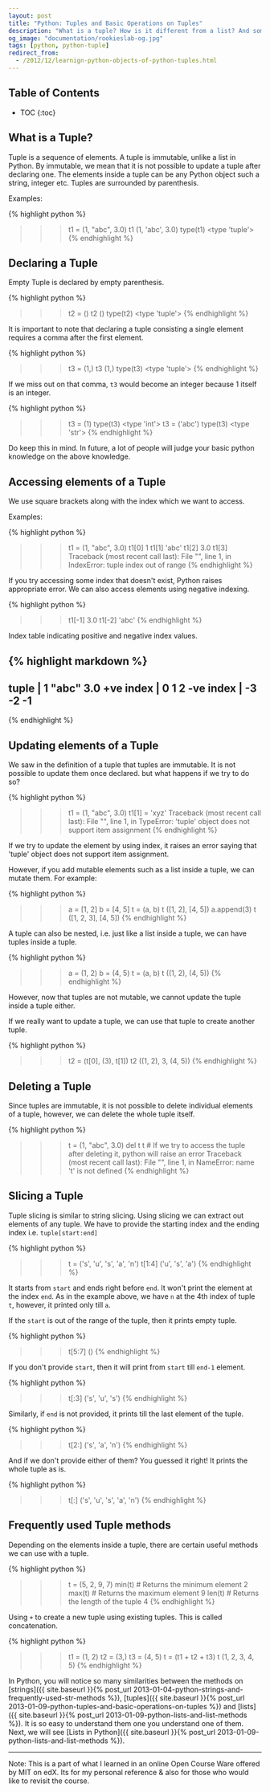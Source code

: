 ```yaml
---
layout: post
title: "Python: Tuples and Basic Operations on Tuples"
description: "What is a tuple? How is it different from a list? And some basic methods on Tuples"
og_image: "documentation/rookieslab-og.jpg"
tags: [python, python-tuple]
redirect_from:
  - /2012/12/learnign-python-objects-of-python-tuples.html
---
```


<h2> Table of Contents </h2>

* TOC
{:toc}

## What is a Tuple?

Tuple is a sequence of elements. A tuple is immutable, unlike a list in Python. By immutable, we mean that it is not possible to update a tuple after declaring one. The elements inside a tuple can be any Python object such a string, integer etc. Tuples are surrounded by parenthesis.

Examples:

{% highlight python %}
>>> t1 = (1, "abc", 3.0)
>>> t1
(1, 'abc', 3.0)
>>> type(t1)
<type 'tuple'>
{% endhighlight %}

## Declaring a Tuple

Empty Tuple is declared by empty parenthesis.

{% highlight python %}
>>> t2 = ()
>>> t2
()
>>> type(t2)
<type 'tuple'>
{% endhighlight %}

It is important to note that declaring a tuple consisting a single element requires a comma after the first element.

{% highlight python %}
>>> t3 = (1,)
>>> t3
(1,)
>>> type(t3)
<type 'tuple'>
{% endhighlight %}

If we miss out on that comma, `t3` would become an integer because 1 itself is an integer.

{% highlight python %}
>>> t3 = (1)
>>> type(t3)
<type 'int'>
>>> t3 = ('abc')
>>> type(t3)
<type 'str'>
{% endhighlight %}

Do keep this in mind. In future, a lot of people will judge your basic python knowledge on the above knowledge.

## Accessing elements of a Tuple

We use square brackets along with the index which we want to access.

Examples:

{% highlight python %}
>>> t1 = (1, "abc", 3.0)
>>> t1[0]
1
>>> t1[1]
'abc'
>>> t1[2]
3.0
>>> t1[3]
Traceback (most recent call last):
  File "<stdin>", line 1, in <module>
IndexError: tuple index out of range
{% endhighlight %}

If you try accessing some index that doesn't exist, Python raises appropriate error.
We can also access elements using negative indexing.

{% highlight python %}
>>> t1[-1]
3.0
>>> t1[-2]
'abc'
{% endhighlight %}

Index table indicating positive and negative index values.

{% highlight markdown %}
---------------------------
tuple      |  1  "abc"  3.0
+ve index  |  0     1     2
-ve index  | -3    -2    -1
---------------------------
{% endhighlight %}

## Updating elements of a Tuple

We saw in the definition of a tuple that tuples are immutable. It is not possible to update them once declared. but what happens if we try to do so?

{% highlight python %}
>>> t1 = (1, "abc", 3.0)
>>> t1[1] = 'xyz'
Traceback (most recent call last):
  File "<stdin>", line 1, in <module>
TypeError: 'tuple' object does not support item assignment
{% endhighlight %}

If we try to update the element by using index, it raises an error saying that 'tuple' object does not support item assignment.

However, if you add mutable elements such as a list inside a tuple, we can mutate them.
For example:

{% highlight python %}
>>> a = [1, 2]
>>> b = [4, 5]
>>> t = (a, b)
>>> t
([1, 2], [4, 5])
>>> a.append(3)
>>> t
([1, 2, 3], [4, 5])
{% endhighlight %}

A tuple can also be nested, i.e. just like a list inside a tuple, we can have tuples inside a tuple.

{% highlight python %}
>>> a = (1, 2)
>>> b = (4, 5)
>>> t = (a, b)
>>> t
((1, 2), (4, 5))
{% endhighlight %}

However, now that tuples are not mutable, we cannot update the tuple inside a tuple either.

If we really want to update a tuple, we can use that tuple to create another tuple.

{% highlight python %}
>>> t2 = (t[0], (3), t[1])
>>> t2
((1, 2), 3, (4, 5))
{% endhighlight %}

## Deleting a Tuple

Since tuples are immutable, it is not possible to delete individual elements of a tuple, however, we can delete the whole tuple itself.

{% highlight python %}
>>> t = (1, "abc", 3.0)
>>> del t
>>> t # If we try to access the tuple after deleting it, python will raise an error
Traceback (most recent call last):
  File "<stdin>", line 1, in <module>
NameError: name 't' is not defined
{% endhighlight %}

## Slicing a Tuple

Tuple slicing is similar to string slicing. Using slicing we can extract out elements of any tuple. We have to provide the starting index and the ending index i.e. `tuple[start:end]`

{% highlight python %}
>>> t = ('s', 'u', 's', 'a', 'n')
>>> t[1:4]
('u', 's', 'a')
{% endhighlight %}

It starts from `start` and ends right before `end`. It won't print the element at the index `end`. As in the example above, we have `n` at the 4th index of tuple `t`, however, it printed only till `a`.

If the `start` is out of the range of the tuple, then it prints empty tuple.

{% highlight python %}
>>> t[5:7]
()
{% endhighlight %}

If you don't provide `start`, then it will print from `start` till `end-1` element.

{% highlight python %}
>>> t[:3]
('s', 'u', 's')
{% endhighlight %}

Similarly, if `end` is not provided, it prints till the last element of the tuple.

{% highlight python %}
>>> t[2:]
('s', 'a', 'n')
{% endhighlight %}

And if we don't provide either of them? You guessed it right! It prints the whole tuple as is.

{% highlight python %}
>>> t[:]
('s', 'u', 's', 'a', 'n')
{% endhighlight %}

## Frequently used Tuple methods

Depending on the elements inside a tuple, there are certain useful methods we can use with a tuple.

{% highlight python %}
>>> t = (5, 2, 9, 7)
>>> min(t) # Returns the minimum element
2
>>> max(t) # Returns the maximum element
9
>>> len(t) # Returns the length of the tuple
4
{% endhighlight %}

Using `+` to create a new tuple using existing tuples. This is called concatenation.

{% highlight python %}
>>> t1 = (1, 2)
>>> t2 = (3,)
>>> t3 = (4, 5)
>>> t = (t1 + t2 + t3)
>>> t
(1, 2, 3, 4, 5)
{% endhighlight %}

In Python, you will notice so many similarities between the methods on [strings]({{ site.baseurl }}{% post_url 2013-01-04-python-strings-and-frequently-used-str-methods %}), [tuples]({{ site.baseurl }}{% post_url 2013-01-09-python-tuples-and-basic-operations-on-tuples %}) and [lists]({{ site.baseurl }}{% post_url 2013-01-09-python-lists-and-list-methods %}). It is so easy to understand them one you understand one of them. Next, we will see [Lists in Python]({{ site.baseurl }}{% post_url 2013-01-09-python-lists-and-list-methods %}).

---

Note:
This is a part of what I learned in an online Open Course Ware offered by MIT on edX.
Its for my personal reference & also for those who would like to revisit the course.
